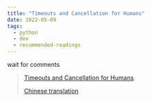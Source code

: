 ```yaml
---
title: "Timeouts and Cancellation for Humans"
date: 2022-05-09
tags:
  - python
  - dev
  - recommended-readings
---
```


wait for comments

> [Timeouts and Cancellation for Humans](https://vorpus.org/blog/timeouts-and-cancellation-for-humans)
>
> [Chinese translation](https://vorpus.org/blog/timeouts-and-cancellation-for-humans)

